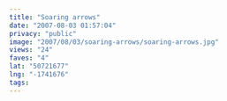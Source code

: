 ```yaml
---
title: "Soaring arrows"
date: "2007-08-03 01:57:04"
privacy: "public"
image: "2007/08/03/soaring-arrows/soaring-arrows.jpg"
views: "24"
faves: "4"
lat: "50721677"
lng: "-1741676"
tags:
---
```


